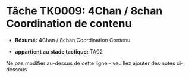 # Tâche TK0009: 4Chan / 8chan Coordination de contenu

* **Résumé:** 4Chan / 8chan Coordination Contenu

* **appartient au stade tactique:** TA02

Ne pas modifier au-dessus de cette ligne - veuillez ajouter des notes ci-dessous